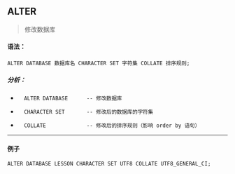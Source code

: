 ## ALTER

> 修改数据库

#### 语法：

```mysql
ALTER DATABASE 数据库名 CHARACTER SET 字符集 COLLATE 排序规则;
```

##### 分析：

* ```mysql
	ALTER DATABASE 		-- 修改数据库
	```

* ```mysql
	CHARACTER SET 		-- 修改后的数据库的字符集
	```

* ```mysql
	COLLATE				-- 修改后的排序规则（影响 order by 语句）
	```

---

#### 例子

```mysql
ALTER DATABASE LESSON CHARACTER SET UTF8 COLLATE UTF8_GENERAL_CI;
```

